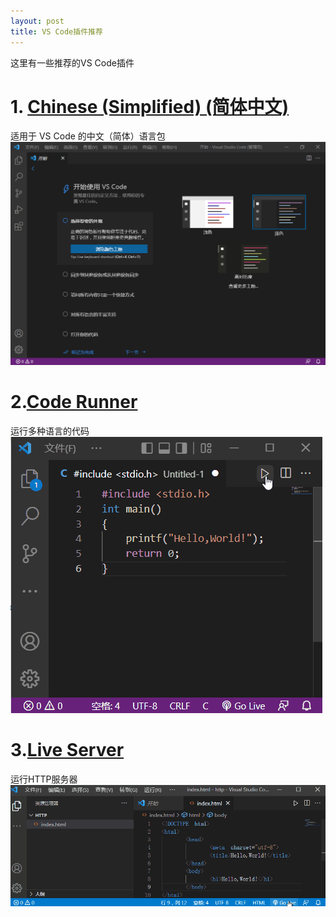 ```yaml
---
layout: post
title: VS Code插件推荐
---
```

这里有一些推荐的VS Code插件

# 1. [Chinese (Simplified) (简体中文)](vscode:extension/MS-CEINTL.vscode-language-pack-zh-hans)
适用于 VS Code 的中文（简体）语言包  
![Chinese](/assets/VS-Code-Extension/Chinese.png)

# 2.[Code Runner](vscode:extension/formulahendry.code-runner)
运行多种语言的代码  
![Code](/assets/VS-Code-Extension/Code.gif)

# 3.[Live Server](vscode:extension/ritwickdey.LiveServer)
运行HTTP服务器  
![HTML](/assets/VS-Code-Extension/HTML.gif)